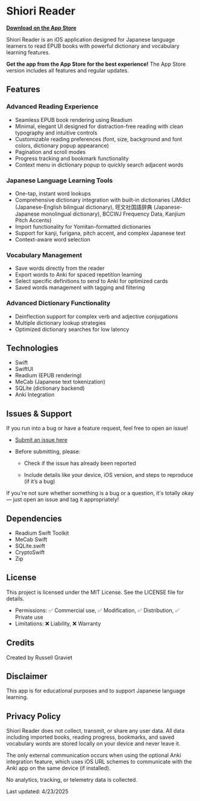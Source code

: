 # Shiori Reader

**[Download on the App Store](https://apps.apple.com/us/app/shiori-reader/id6744979827)**

Shiori Reader is an iOS application designed for Japanese language learners to read EPUB books with powerful dictionary and vocabulary learning features.

**Get the app from the App Store for the best experience!** The App Store version includes all features and regular updates.

## Features

### Advanced Reading Experience

- Seamless EPUB book rendering using Readium
- Minimal, elegant UI designed for distraction-free reading with clean typography and intuitive controls
- Customizable reading preferences (font, size, background and font colors, dictionary popup appearance)
- Pagination and scroll modes
- Progress tracking and bookmark functionality
- Context menu in dictionary popup to quickly search adjacent words

### Japanese Language Learning Tools

- One-tap, instant word lookups
- Comprehensive dictionary integration with built-in dictionaries (JMdict (Japanese-English bilingual dictionary), 旺文社国語辞典 (Japanese-Japanese monolingual dictionary), BCCWJ Frequency Data, Kanjium Pitch Accents)
- Import functionality for Yomitan-formatted dictionaries
- Support for kanji, furigana, pitch accent, and complex Japanese text
- Context-aware word selection

### Vocabulary Management

- Save words directly from the reader
- Export words to Anki for spaced repetition learning
- Select specific definitions to send to Anki for optimized cards
- Saved words management with tagging and filtering

### Advanced Dictionary Functionality

- Deinflection support for complex verb and adjective conjugations
- Multiple dictionary lookup strategies
- Optimized dictionary searches for low latency

## Technologies

- Swift
- SwiftUI
- Readium (EPUB rendering)
- MeCab (Japanese text tokenization)
- SQLite (dictionary backend)
- Anki Integration

## Issues & Support

If you run into a bug or have a feature request, feel free to open an issue!

- [Submit an issue here](https://github.com/russgrav/Shiori-Reader/issues)

- Before submitting, please:

  - Check if the issue has already been reported

  - Include details like your device, iOS version, and steps to reproduce (if it’s a bug)

If you're not sure whether something is a bug or a question, it's totally okay — just open an issue and tag it appropriately!

## Dependencies

- Readium Swift Toolkit
- MeCab Swift
- SQLite.swift
- CryptoSwift
- Zip

## License

This project is licensed under the MIT License. See the LICENSE file for details.

- Permissions: ✅ Commercial use, ✅ Modification, ✅ Distribution, ✅ Private use
- Limitations: ❌ Liability, ❌ Warranty

## Credits

Created by Russell Graviet

## Disclaimer

This app is for educational purposes and to support Japanese language learning.

## Privacy Policy

Shiori Reader does not collect, transmit, or share any user data. All data including imported books, reading progress, bookmarks, and saved vocabulary words are stored locally on your device and never leave it.

The only external communication occurs when using the optional Anki integration feature, which uses iOS URL schemes to communicate with the Anki app on the same device (if installed).

No analytics, tracking, or telemetry data is collected.

Last updated: 4/23/2025
